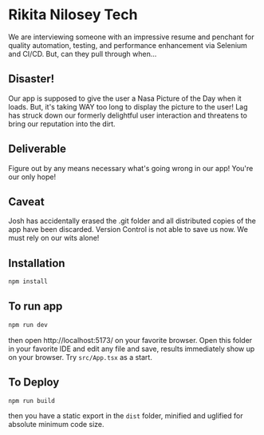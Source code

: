 # Rikita Nilosey Tech
We are interviewing someone with an impressive resume and penchant for quality automation, testing, and performance enhancement via Selenium and CI/CD. But, can they pull through when...

## Disaster!
Our app is supposed to give the user a Nasa Picture of the Day when it loads.  But, it's taking WAY too long to display the picture to the user!  Lag has struck down our formerly delightful user interaction and threatens to bring our reputation into the dirt.  

## Deliverable
Figure out by any means necessary what's going wrong in our app!  You're our only hope!

## Caveat
Josh has accidentally erased the .git folder and all distributed copies of the app have been discarded.  Version Control is not able to save us now.  We must rely on our wits alone!

## Installation
```bash
npm install
```
## To run app
```bash
npm run dev
```
then open http://localhost:5173/ on your favorite browser.  Open this folder in your favorite IDE and edit any file and save, results immediately show up on your browser.  Try `src/App.tsx` as a start.

## To Deploy
```bash
npm run build
```
then you have a static export in the `dist` folder, minified and uglified for absolute minimum code size.